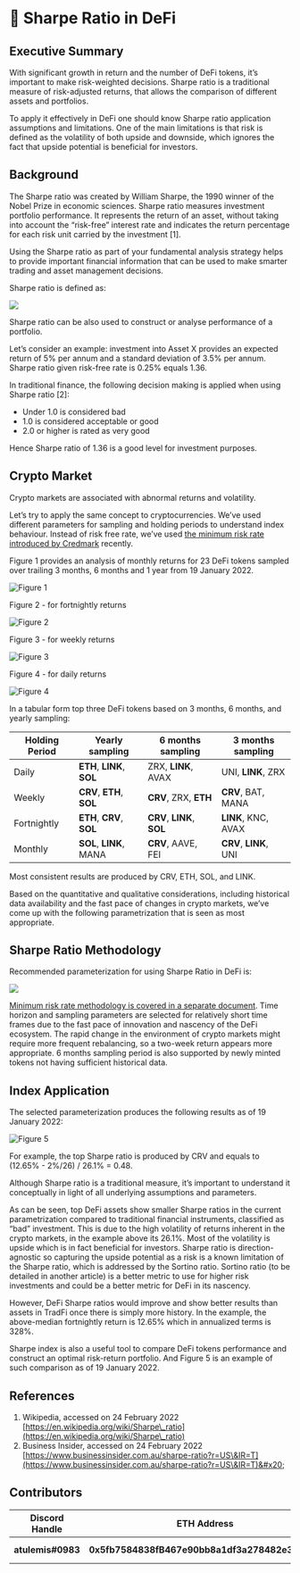 # 🚀 Sharpe Ratio in DeFi

## Executive Summary

With significant growth in return and the number of DeFi tokens, it’s important to make risk-weighted decisions. Sharpe ratio is a traditional measure of risk-adjusted returns, that allows the comparison of different assets and portfolios.

To apply it effectively in DeFi one should know Sharpe ratio application assumptions and limitations. One of the main limitations is that risk is defined as the volatility of both upside and downside, which ignores the fact that upside potential is beneficial for investors.

## Background

The Sharpe ratio was created by William Sharpe, the 1990 winner of the Nobel Prize in economic sciences. Sharpe ratio measures investment portfolio performance. It represents the return of an asset, without taking into account the “risk-free” interest rate and indicates the return percentage for each risk unit carried by the investment \[1].

Using the Sharpe ratio as part of your fundamental analysis strategy helps to provide important financial information that can be used to make smarter trading and asset management decisions.

Sharpe ratio is defined as:

![](<../../.gitbook/assets/image (8) (1).png>)

Sharpe ratio can be also used to construct or analyse performance of a portfolio.

Let’s consider an example: investment into Asset X provides an expected return of 5% per annum and a standard deviation of 3.5% per annum. Sharpe ratio given risk-free rate is 0.25% equals 1.36.

In traditional finance, the following decision making is applied when using Sharpe ratio \[2]:

* Under 1.0 is considered bad
* 1.0 is considered acceptable or good
* 2.0 or higher is rated as very good

Hence Sharpe ratio of 1.36 is a good level for investment purposes.

## Crypto Market

Crypto markets are associated with abnormal returns and volatility.

Let’s try to apply the same concept to cryptocurrencies. We’ve used different parameters for sampling and holding periods to understand index behaviour. Instead of risk free rate, we’ve used [the minimum risk rate introduced by Credmark](https://docs.credmark.com/credmark-risk-library/analytics/data/modeling/minimum-risk-rate-of-defi) recently.

Figure 1 provides an analysis of monthly returns for 23 DeFi tokens sampled over trailing 3 months, 6 months and 1 year from 19 January 2022.

![Figure 1](<../../.gitbook/assets/image (7).png>)

Figure 2 - for fortnightly returns

![Figure 2](<../../.gitbook/assets/image (8) (1) (1).png>)

Figure 3 - for weekly returns

![Figure 3](<../../.gitbook/assets/image (6) (1).png>)

Figure 4 - for daily returns

![Figure 4](<../../.gitbook/assets/image (12).png>)

In a tabular form top three DeFi tokens based on 3 months, 6 months, and yearly sampling:

| Holding Period | Yearly sampling            | 6 months sampling          | 3 months sampling      |
| -------------- | -------------------------- | -------------------------- | ---------------------- |
| Daily          | **ETH**, **LINK**, **SOL** | ZRX, **LINK**, AVAX        | UNI, **LINK**, ZRX     |
| Weekly         | **CRV**, **ETH**, **SOL**  | **CRV**, ZRX, **ETH**      | **CRV**, BAT, MANA     |
| Fortnightly    | **ETH**, **CRV**, **SOL**  | **CRV**, **LINK**, **SOL** | **LINK**, KNC, AVAX    |
| Monthly        | **SOL**, **LINK**, MANA    | **CRV**, AAVE, FEI         | **CRV**, **LINK**, UNI |

&#x20;Most consistent results are produced by CRV, ETH, SOL, and LINK.

Based on the quantitative and qualitative considerations, including historical data availability and the fast pace of changes in crypto markets, we’ve come up with the following parametrization that is seen as most appropriate.

## Sharpe Ratio Methodology

Recommended parameterization for using Sharpe Ratio in DeFi is:

&#x20;

![](<../../.gitbook/assets/image (5).png>)

[Minimum risk rate methodology is covered in a separate document](../data/modeling/risk-free-rate.md). Time horizon and sampling parameters are selected for relatively short time frames due to the fast pace of innovation and nascency of the DeFi ecosystem. The rapid change in the environment of crypto markets might require more frequent rebalancing, so a two-week return appears more appropriate. 6 months sampling period is also supported by newly minted tokens not having sufficient historical data.

## Index Application

The selected parameterization produces the following results as of 19 January 2022:

![Figure 5](<../../.gitbook/assets/image (9).png>)

For example, the top Sharpe ratio is produced by CRV and equals to (12.65% - 2%/26) / 26.1% = 0.48.

Although Sharpe ratio is a traditional measure, it’s important to understand it conceptually in light of all underlying assumptions and parameters.

As can be seen, top DeFi assets show smaller Sharpe ratios in the current parametrization compared to traditional financial instruments, classified as “bad” investment. This is due to the high volatility of returns inherent in the crypto markets, in the example above its 26.1%. Most of the volatility is upside which is in fact beneficial for investors. Sharpe ratio is direction-agnostic so capturing the upside potential as a risk is a known limitation of the Sharpe ratio, which is addressed by the Sortino ratio. Sortino ratio (to be detailed in another article) is a better metric to use for higher risk investments and could be a better metric for DeFi in its nascency.

However, DeFi Sharpe ratios would improve and show better results than assets in TradFi once there is simply more history. In the example, the above-median fortnightly return is 12.65% which in annualized terms is 328%.

Sharpe index is also a useful tool to compare DeFi tokens performance and construct an optimal risk-return portfolio. And Figure 5 is an example of such comparison as of 19 January 2022.

## References

1. Wikipedia, accessed on 24 February 2022\
   [https://en.wikipedia.org/wiki/Sharpe\_ratio](https://en.wikipedia.org/wiki/Sharpe\_ratio)
2. Business Insider, accessed on 24 February 2022\
   [https://www.businessinsider.com.au/sharpe-ratio?r=US\&IR=T](https://www.businessinsider.com.au/sharpe-ratio?r=US\&IR=T)&#x20;

## Contributors

| Discord Handle    | ETH Address                                    | Reward           | Contribution     |
| ----------------- | ---------------------------------------------- | ---------------- | ---------------- |
| **atulemis#0983** | **0x5fb7584838fB467e90bb8a1df3a278482e34E856** | 0 CMK (internal) | Original version |
